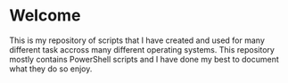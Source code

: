 # Welcome
This is my repository of scripts that I have created and used for many different task accross many different operating systems.  This repository mostly contains PowerShell scripts and I have done my best to document what they do so enjoy.

